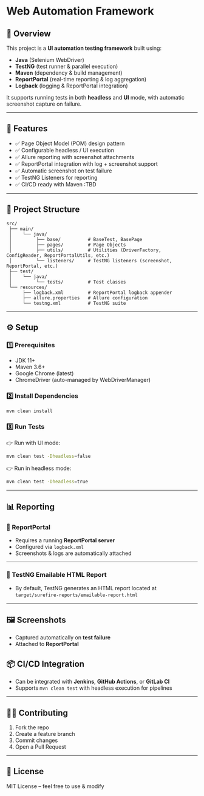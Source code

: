 # Web Automation Framework  

## 📌 Overview  
This project is a **UI automation testing framework** built using:  
- **Java** (Selenium WebDriver)  
- **TestNG** (test runner & parallel execution)  
- **Maven** (dependency & build management)  
- **ReportPortal** (real-time reporting & log aggregation)  
- **Logback** (logging & ReportPortal integration)  

It supports running tests in both **headless** and **UI** mode, with automatic screenshot capture on failure.  

---

## 🚀 Features  
- ✅ Page Object Model (POM) design pattern  
- ✅ Configurable headless / UI execution  
- ✅ Allure reporting with screenshot attachments  
- ✅ ReportPortal integration with log + screenshot support  
- ✅ Automatic screenshot on test failure  
- ✅ TestNG Listeners for reporting  
- ✅ CI/CD ready with Maven  :TBD

---

## 📂 Project Structure  

```
src/
 ├── main/
 │    └── java/
 │         ├── base/          # BaseTest, BasePage
 │         ├── pages/         # Page Objects
 │         ├── utils/         # Utilities (DriverFactory, ConfigReader, ReportPortalUtils, etc.)
 │         └── listeners/     # TestNG listeners (screenshot, ReportPortal, etc.)
 ├── test/
 │    └── java/
 │         └── tests/         # Test classes
 └── resources/
      ├── logback.xml         # ReportPortal logback appender
      ├── allure.properties   # Allure configuration
      └── testng.xml          # TestNG suite
```

---

## ⚙️ Setup  

### 1️⃣ Prerequisites  
- JDK 11+  
- Maven 3.6+  
- Google Chrome (latest)  
- ChromeDriver (auto-managed by WebDriverManager)  

### 2️⃣ Install Dependencies  
```bash
mvn clean install
```

### 3️⃣ Run Tests  

👉 Run with UI mode:
```bash
mvn clean test -Dheadless=false
```

👉 Run in headless mode:
```bash
mvn clean test -Dheadless=true
```

---

## 📊 Reporting  

### 🔹 ReportPortal  
- Requires a running **ReportPortal server**  
- Configured via `logback.xml`  
- Screenshots & logs are automatically attached  

---
### 🔹 TestNG Emailable HTML Report
- By default, TestNG generates an HTML report located at `target/surefire-reports/emailable-report.html`

---

## 🖼️ Screenshots  

- Captured automatically on **test failure**  
- Attached to **ReportPortal**  


## 📦 CI/CD Integration  
- Can be integrated with **Jenkins**, **GitHub Actions**, or **GitLab CI**  
- Supports `mvn clean test` with headless execution for pipelines  

---

## 👨‍💻 Contributing  
1. Fork the repo  
2. Create a feature branch  
3. Commit changes  
4. Open a Pull Request  

---

## 📜 License  
MIT License – feel free to use & modify  
